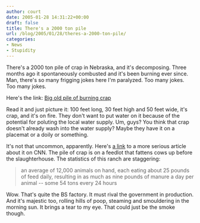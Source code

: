 ```yaml
---
author: court
date: 2005-01-28 14:31:22+00:00
draft: false
title: There's a 2000 ton pile
url: /blog/2005/01/28/theres-a-2000-ton-pile/
categories:
- News
- Stupidity
---
```


There's a 2000 ton pile of crap in Nebraska, and it's decomposing.  Three months ago it spontaneously combusted and it's been burning ever since.  Man, there's so many frigging jokes here I'm paralyzed.  Too many jokes.  Too many jokes.

Here's the link:  [Big old pile of burning crap](http://www.boingboing.net/2005/01/28/gargantuan_pile_of_m.html)

Read it and just picture it: 100 feet long, 30 feet high and 50 feet wide, it's crap, and it's on fire.  They don't want to put water on it because of the potential for poluting the local water supply.  Um, guys?  You think that crap doesn't already wash into the water supply?  Maybe they have it on a placemat or a doily or something.

It's not that uncommon, apparently.  Here's [a link](http://www.cnn.com/2005/US/01/28/cow.fire.ap/index.html) to a more serious article about it on CNN.  The pile of crap is on a feedlot that fattens cows up before the slaughterhouse.  The statistics of this ranch are staggering:


<blockquote>an average of 12,000 animals on hand, each eating about 25 pounds of feed daily, resulting in as much as nine pounds of manure a day per animal -- some 54 tons every 24 hours</blockquote>


Wow.  That's quite the BS factory.  It must rival the government in production.  And it's majestic too, rolling hills of poop, steaming and smouldering in the morning sun.  It brings a tear to my eye.  That could just be the smoke though.
